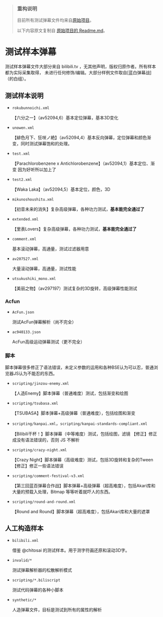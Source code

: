 > ### 重构说明
> 目前所有测试弹幕文件均来自[原始项目](https://github.com/jabbany/CommentCoreLibrary/blob/master/test/)。
>
> 以下内容原文复制自 [原始项目的 Readme.md](https://github.com/jabbany/CommentCoreLibrary/blob/master/test/Readme.md)。

# 测试样本弹幕
测试样本弹幕文件大部分来自 bilibili.tv ，无其他声明，版权归原作者。所有样本都为实际采集取得，
未进行任何修饰/编辑。大部分样例文件取自[蓝白弹幕战]（的白组）。

## 测试样本说明
* `rokubunnoichi.xml`

    【六分之一】（av52094,6）基本定位弹幕，基本3D变化

* `unowen.xml`

    【緋色月下、狂咲ノ絶】（av52094,4）基本反向弹幕，定位弹幕和颜色渐变，同时测试弹幕饱和的处理。

* `test.xml`

    【Parachlorobenzene x Antichlorobenzene】（av52094,1）基本定位、渐变
     因为好听所以加上了

* `test2.xml`

    【Waka Laka】（av52094,5）基本定位，颜色，3D

* `mikunoshoushitu.xml`

    【初音未来的消失】复杂高级弹幕，各种功力测试，__基本能完全通过了__

* `extended.xml`

    【里表Lovers】复杂高级弹幕，各种功力测试，__基本能完全通过了__

* `comment.xml`

    基本滚动弹幕，高通量，测试过滤器用意

* `av207527.xml`

    大量滚动弹幕，高通量，测试性能

* `utsukushiki_mono.xml`

    【美丽之物】（av297197）测试复杂的3D旋转，高级弹幕性能测试

### Acfun
* `AcFun.json`

    测试AcFun弹幕解析（尚不完全）

* `ac940133.json`

    AcFun高级运动弹幕测试（更不完全）

### 脚本
脚本弹幕很多修正了语法错误，未定义参数的运用和各种BSE认为可以忍，普通浏览器JS认为不能忍的东西。
* `scripting/jinzou-enemy.xml`

    【人造Enemy】脚本弹幕（普通难度）测试，包括渐变和绘图

* `scripting/tsubasa.xml`

    【TSUBASA】脚本弹幕+高级弹幕（普通难度），包括绘图和渐变

* `scripting/kanpai.xml`，`scripting/kanpai-standards-compliant.xml`

    【Bilibili干杯！】脚本弹幕（中等难度）测试，包括绘图，滤镜
    【修正】修正成没有语法错误的，否则 JS 不解析

* `scripting/crazy-night.xml`

    【Crazy Night】脚本弹幕（高级难度）测试，包括3D旋转和复杂的Tween
    【修正】修正一些语法错误

* `scripting/comment-festival-v3.xml`

    【第三回蓝百弹幕合作战】脚本弹幕+高级弹幕（超高难度），包括Akari库和大量的预载入处理，Bitmap
    等等听着就吓人的东西。

* `scripting/round-and-round.xml`

    【Round and Round】脚本弹幕（超高难度），包括Akari库和大量的遮罩


## 人工构造样本
* `bilibili.xml`

    借鉴 @chitosai 的测试样本。用于测字符画还原和滚动3D字。

* `invalid/*`

    测试弹幕解析器的松散解析模式

* `scripting/*.biliscript`

    测试代码弹幕的各种小脚本

* `synthetic/*`

    人造弹幕文件，目标是测试到所有的属性的解析
